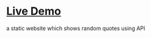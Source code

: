 # [Live Demo](https://fatmasena0.github.io/quote-generator/)
a static website which shows random quotes using API
